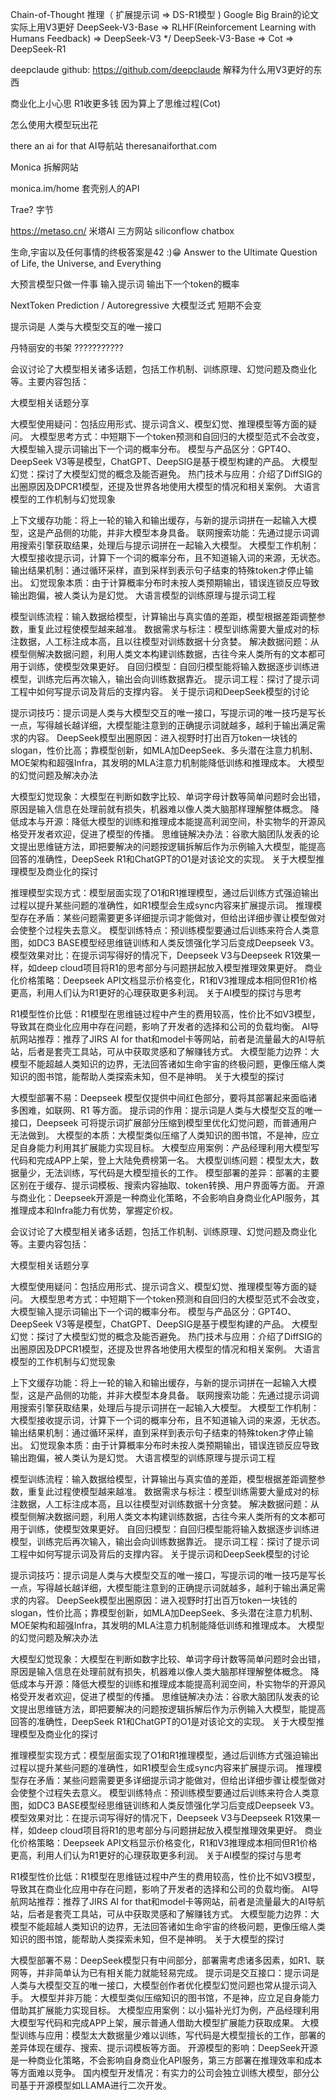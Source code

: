 Chain-of-Thought   推理（ 扩展提示词 <think> </think>   =>  DS-R1模型 )      Google Big Brain的论文
实际上用V3更好      DeepSeek-V3-Base => RLHF(Reinforcement Learning with Humans Feedback) => DeepSeek-V3
    */             DeepSeek-V3-Base => Cot => DeepSeek-R1

deepclaude github: https://github.com/deepclaude  解释为什么用V3更好的东西

商业化上小心思  R1收更多钱  因为算上了思维过程(Cot)

怎么使用大模型玩出花

there an ai for that  AI导航站
theresanaiforthat.com

Monica  拆解网站

monica.im/home 套壳别人的API

Trae?  字节

https://metaso.cn/  米塔AI 三方网站
siliconflow
chatbox


生命,宇宙以及任何事情的终极答案是42 :)😁
Answer to the Ultimate Question of Life, the Universe, and Everything

大预言模型只做一件事    输入提示词    输出下一个token的概率

NextToken Prediction /  Autoregressive 大模型泛式 短期不会变


提示词是  人类与大模型交互的唯一接口





丹特丽安的书架 ???????????

会议讨论了大模型相关诸多话题，包括工作机制、训练原理、幻觉问题及商业化等。主要内容包括：

大模型相关话题分享

大模型使用疑问：包括应用形式、提示词含义、模型幻觉、推理模型等方面的疑问。
大模型思考方式：中短期下一个token预测和自回归的大模型范式不会改变，大模型输入提示词输出下一个词的概率分布。
模型与产品区分：GPT4O、DeepSeek V3等是模型，ChatGPT、DeepSIG是基于模型构建的产品。
大模型幻觉：探讨了大模型幻觉的概念及能否避免。
热门技术与应用：介绍了DiffSIG的出圈原因及DPCR1模型，还提及世界各地使用大模型的情况和相关案例。
大语言模型的工作机制与幻觉现象

上下文缓存功能：将上一轮的输入和输出缓存，与新的提示词拼在一起输入大模型，这是产品侧的功能，并非大模型本身具备。
联网搜索功能：先通过提示词调用搜索引擎获取结果，处理后与提示词拼在一起输入大模型。
大模型工作机制：大模型接收提示词，计算下一个词的概率分布，且不知道输入词的来源，无状态。
输出结果机制：通过循环采样，直到采样到表示句子结束的特殊token才停止输出。
幻觉现象本质：由于计算概率分布时未按人类预期输出，错误连锁反应导致输出跑偏，被人类认为是幻觉。
大语言模型的训练原理与提示词工程

模型训练流程：输入数据给模型，计算输出与真实值的差距，模型根据差距调整参数，重复此过程使模型越来越准。
数据需求与标注：模型训练需要大量成对的标注数据，人工标注成本高，且以往模型对训练数据十分贪婪。
解决数据问题：从模型侧解决数据问题，利用人类文本构建训练数据，古往今来人类所有的文本都可用于训练，使模型效果更好。
自回归模型：自回归模型能将输入数据逐步训练进模型，训练完后再次输入，输出会向训练数据靠近。
提示词工程：探讨了提示词工程中如何写提示词及背后的支撑内容。
关于提示词和DeepSeek模型的讨论

提示词技巧：提示词是人类与大模型交互的唯一接口，写提示词的唯一技巧是写长一点，写得越长越详细，大模型能注意到的正确提示词就越多，越利于输出满足需求的内容。
DeepSeek模型出圈原因：进入视野时打出百万token一块钱的slogan，性价比高；靠模型创新，如MLA加DeepSeek、多头潜在注意力机制、MOE架构和超强Infra，其发明的MLA注意力机制能降低训练和推理成本。
大模型的幻觉问题及解决办法

大模型幻觉现象：大模型在判断如数字比较、单词字母计数等简单问题时会出错，原因是输入信息在处理前就有损失，机器难以像人类大脑那样理解整体概念。
降低成本与开源：降低大模型的训练和推理成本能提高利润空间，朴实物华的开源风格受开发者欢迎，促进了模型的传播。
思维链解决办法：谷歌大脑团队发表的论文提出思维链方法，即把要解决的问题按逻辑拆解后作为示例输入大模型，能提高回答的准确性，DeepSeek R1和ChatGPT的O1是对该论文的实现。
关于大模型推理模型及商业化的探讨

推理模型实现方式：模型层面实现了O1和R1推理模型，通过后训练方式强迫输出过程以提升某些问题的准确性，如R1模型会生成sync内容来扩展提示词。
推理模型存在矛盾：某些问题需要更多详细提示词才能做对，但给出详细步骤让模型做对会使整个过程失去意义。
模型训练特点：预训练模型要通过后训练来符合人类意图，如DC3 BASE模型经思维链训练和人类反馈强化学习后变成Deepseek V3。
模型效果对比：在提示词写得好的情况下，Deepseek V3与Deepseek R1效果一样，如deep cloud项目将R1的思考部分与问题拼起放入模型推理效果更好。
商业化价格策略：Deepseek API文档显示价格变化，R1和V3推理成本相同但R1价格更高，利用人们认为R1更好的心理获取更多利润。
关于AI模型的探讨与思考

R1模型性价比低：R1模型在思维链过程中产生的费用较高，性价比不如V3模型，导致其在商业化应用中存在问题，影响了开发者的选择和公司的负载均衡。
AI导航网站推荐：推荐了JIRS AI for that和model卡等网站，前者是流量最大的AI导航站，后者是套壳工具站，可从中获取灵感和了解赚钱方式。
大模型能力边界：大模型不能超越人类知识的边界，无法回答诸如生命宇宙的终极问题，更像压缩人类知识的图书馆，能帮助人类探索未知，但不是神明。
关于大模型的探讨

大模型部署不易：Deepseek 模型仅提供中间红色部分，要将其部署起来面临诸多困难，如联网、R1 等方面。
提示词的作用：提示词是人类与大模型交互的唯一接口，Deepseek 可将提示词扩展部分压缩到模型里优化幻觉问题，而普通用户无法做到。
大模型的本质：大模型类似压缩了人类知识的图书馆，不是神，应立足自身能力利用其扩展能力实现目标。
大模型应用案例：产品经理利用大模型写代码和完成APP上架，登上大陆免费榜第一名。
大模型训练问题：模型太大，数据量少，无法训练，写代码是大模型擅长的工作。
模型部署的差异：部署的主要区别在于缓存、提示词模板、搜索内容抽取、token转换、用户界面等方面。
开源与商业化：Deepseek开源是一种商业化策略，不会影响自身商业化API服务，其推理成本和Infra能力有优势，掌握定价权。


会议讨论了大模型相关诸多话题，包括工作机制、训练原理、幻觉问题及商业化等。主要内容包括：

大模型相关话题分享

大模型使用疑问：包括应用形式、提示词含义、模型幻觉、推理模型等方面的疑问。
大模型思考方式：中短期下一个token预测和自回归的大模型范式不会改变，大模型输入提示词输出下一个词的概率分布。
模型与产品区分：GPT4O、DeepSeek V3等是模型，ChatGPT、DeepSIG是基于模型构建的产品。
大模型幻觉：探讨了大模型幻觉的概念及能否避免。
热门技术与应用：介绍了DiffSIG的出圈原因及DPCR1模型，还提及世界各地使用大模型的情况和相关案例。
大语言模型的工作机制与幻觉现象

上下文缓存功能：将上一轮的输入和输出缓存，与新的提示词拼在一起输入大模型，这是产品侧的功能，并非大模型本身具备。
联网搜索功能：先通过提示词调用搜索引擎获取结果，处理后与提示词拼在一起输入大模型。
大模型工作机制：大模型接收提示词，计算下一个词的概率分布，且不知道输入词的来源，无状态。
输出结果机制：通过循环采样，直到采样到表示句子结束的特殊token才停止输出。
幻觉现象本质：由于计算概率分布时未按人类预期输出，错误连锁反应导致输出跑偏，被人类认为是幻觉。
大语言模型的训练原理与提示词工程

模型训练流程：输入数据给模型，计算输出与真实值的差距，模型根据差距调整参数，重复此过程使模型越来越准。
数据需求与标注：模型训练需要大量成对的标注数据，人工标注成本高，且以往模型对训练数据十分贪婪。
解决数据问题：从模型侧解决数据问题，利用人类文本构建训练数据，古往今来人类所有的文本都可用于训练，使模型效果更好。
自回归模型：自回归模型能将输入数据逐步训练进模型，训练完后再次输入，输出会向训练数据靠近。
提示词工程：探讨了提示词工程中如何写提示词及背后的支撑内容。
关于提示词和DeepSeek模型的讨论

提示词技巧：提示词是人类与大模型交互的唯一接口，写提示词的唯一技巧是写长一点，写得越长越详细，大模型能注意到的正确提示词就越多，越利于输出满足需求的内容。
DeepSeek模型出圈原因：进入视野时打出百万token一块钱的slogan，性价比高；靠模型创新，如MLA加DeepSeek、多头潜在注意力机制、MOE架构和超强Infra，其发明的MLA注意力机制能降低训练和推理成本。
大模型的幻觉问题及解决办法

大模型幻觉现象：大模型在判断如数字比较、单词字母计数等简单问题时会出错，原因是输入信息在处理前就有损失，机器难以像人类大脑那样理解整体概念。
降低成本与开源：降低大模型的训练和推理成本能提高利润空间，朴实物华的开源风格受开发者欢迎，促进了模型的传播。
思维链解决办法：谷歌大脑团队发表的论文提出思维链方法，即把要解决的问题按逻辑拆解后作为示例输入大模型，能提高回答的准确性，DeepSeek R1和ChatGPT的O1是对该论文的实现。
关于大模型推理模型及商业化的探讨

推理模型实现方式：模型层面实现了O1和R1推理模型，通过后训练方式强迫输出过程以提升某些问题的准确性，如R1模型会生成sync内容来扩展提示词。
推理模型存在矛盾：某些问题需要更多详细提示词才能做对，但给出详细步骤让模型做对会使整个过程失去意义。
模型训练特点：预训练模型要通过后训练来符合人类意图，如DC3 BASE模型经思维链训练和人类反馈强化学习后变成Deepseek V3。
模型效果对比：在提示词写得好的情况下，Deepseek V3与Deepseek R1效果一样，如deep cloud项目将R1的思考部分与问题拼起放入模型推理效果更好。
商业化价格策略：Deepseek API文档显示价格变化，R1和V3推理成本相同但R1价格更高，利用人们认为R1更好的心理获取更多利润。
关于AI模型的探讨与思考

R1模型性价比低：R1模型在思维链过程中产生的费用较高，性价比不如V3模型，导致其在商业化应用中存在问题，影响了开发者的选择和公司的负载均衡。
AI导航网站推荐：推荐了JIRS AI for that和model卡等网站，前者是流量最大的AI导航站，后者是套壳工具站，可从中获取灵感和了解赚钱方式。
大模型能力边界：大模型不能超越人类知识的边界，无法回答诸如生命宇宙的终极问题，更像压缩人类知识的图书馆，能帮助人类探索未知，但不是神明。
关于大模型的探讨

大模型部署不易：DeepSeek模型只有中间部分，部署需考虑诸多因素，如R1、联网等，并非简单认为已有相关能力就能轻易完成。
提示词是交互接口：提示词是人类与大模型交互的唯一接口，大模型创作者优化模型幻觉问题也常从提示词入手。
大模型并非万能：大模型类似压缩知识的图书馆，不是神，应立足自身能力借助其扩展能力实现目标。
大模型应用案例：以小猫补光灯为例，产品经理利用大模型写代码和完成APP上架，展示普通人借助大模型扩展能力获取成果。
大模型训练与应用：模型太大数据量少难以训练，写代码是大模型擅长的工作，部署的差异体现在缓存、搜索、提示词模板等方面。
开源模型的影响：DeepSeek开源是一种商业化策略，不会影响自身商业化API服务，第三方部署在推理效率和成本等方面难以竞争。
国内模型开发情况：有实力的公司会独立训练大模型，部分公司基于开源模型如LLAMA进行二次开发。